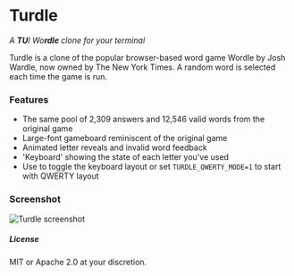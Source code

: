 # Turdle
_A **TU**I Wo**rdle** clone for your terminal_

Turdle is a clone of the popular browser-based word game Wordle by Josh Wardle, now owned by The New York Times.
A random word is selected each time the game is run.

### Features
* The same pool of 2,309 answers and 12,546 valid words from the original game
* Large-font gameboard reminiscent of the original game
* Animated letter reveals and invalid word feedback
* 'Keyboard' showing the state of each letter you've used
* Use <TAB> to toggle the keyboard layout or set `TURDLE_QWERTY_MODE=1` to start with QWERTY layout

### Screenshot
![Turdle screenshot](https://files.catbox.moe/ijnh30.png)

##### License
MIT or Apache 2.0 at your discretion.